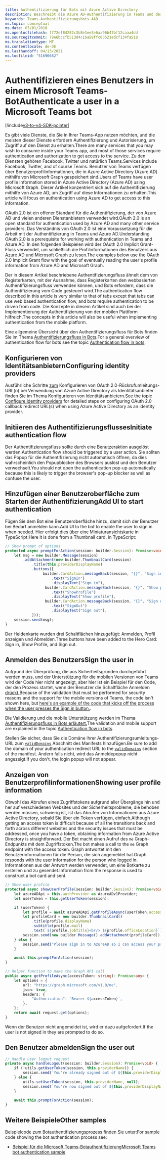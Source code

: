 ```yaml
---
title: Authentifizierung für Bots mit Azure Active Directory
description: Beschreibt die Azure AD-Authentifizierung in Teams und deren Verwendung in Ihren Bots
keywords: Teams-Authentifizierungsbots AAD
ms.topic: conceptual
ms.date: 03/01/2018
ms.openlocfilehash: f772ef84282c3b8e1ee3e6aa96b47bf12caaa4dd
ms.sourcegitcommit: 79e6bccfb513d4c16a58ffc03521edcf134fa518
ms.translationtype: MT
ms.contentlocale: de-DE
ms.lasthandoff: 04/13/2021
ms.locfileid: "51696682"
---
```

# <a name="authenticate-a-user-in-a-microsoft-teams-bot"></a><span data-ttu-id="e2a4b-104">Authentifizieren eines Benutzers in einem Microsoft Teams-Bot</span><span class="sxs-lookup"><span data-stu-id="e2a4b-104">Authenticate a user in a Microsoft Teams bot</span></span>

[!include[v3-to-v4-SDK-pointer](~/includes/v3-to-v4-pointer-bots.md)]

<span data-ttu-id="e2a4b-105">Es gibt viele Dienste, die Sie in Ihrer Teams-App nutzen möchten, und die meisten dieser Dienste erfordern Authentifizierung und Autorisierung, um Zugriff auf den Dienst zu erhalten.</span><span class="sxs-lookup"><span data-stu-id="e2a4b-105">There are many services that you may wish to consume inside your Teams app, and most of those services require authentication and authorization to get access to the service.</span></span> <span data-ttu-id="e2a4b-106">Zu den Diensten gehören Facebook, Twitter und natürlich Teams.</span><span class="sxs-lookup"><span data-stu-id="e2a4b-106">Services include Facebook, Twitter, and of course Teams.</span></span> <span data-ttu-id="e2a4b-107">Benutzer von Teams verfügen über Benutzerprofilinformationen, die in Azure Active Directory (Azure AD) mithilfe von Microsoft Graph gespeichert sind.</span><span class="sxs-lookup"><span data-stu-id="e2a4b-107">Users of Teams have user profile information stored in Azure Active Directory (Azure AD) using Microsoft Graph.</span></span> <span data-ttu-id="e2a4b-108">Dieser Artikel konzentriert sich auf die Authentifizierung mithilfe von Azure AD, um Zugriff auf diese Informationen zu erhalten.</span><span class="sxs-lookup"><span data-stu-id="e2a4b-108">This article will focus on authentication using Azure AD to get access to this information.</span></span>

<span data-ttu-id="e2a4b-109">OAuth 2.0 ist ein offener Standard für die Authentifizierung, der von Azure AD und vielen anderen Dienstanbietern verwendet wird.</span><span class="sxs-lookup"><span data-stu-id="e2a4b-109">OAuth 2.0 is an open standard for authentication used by Azure AD and many other service providers.</span></span> <span data-ttu-id="e2a4b-110">Das Verständnis von OAuth 2.0 ist eine Voraussetzung für die Arbeit mit der Authentifizierung in Teams und Azure AD.</span><span class="sxs-lookup"><span data-stu-id="e2a4b-110">Understanding OAuth 2.0 is a prerequisite for working with authentication in Teams and Azure AD.</span></span> <span data-ttu-id="e2a4b-111">In den folgenden Beispielen wird der OAuth 2.0 Implicit Grant-Fluss verwendet, um schließlich die Profilinformationen des Benutzers aus Azure AD und Microsoft Graph zu lesen.</span><span class="sxs-lookup"><span data-stu-id="e2a4b-111">The examples below use the OAuth 2.0 Implicit Grant flow with the goal of eventually reading the user's profile information from Azure AD and Microsoft Graph.</span></span>

<span data-ttu-id="e2a4b-112">Der in diesem Artikel beschriebene Authentifizierungsfluss ähnelt dem von Registerkarten, mit der Ausnahme, dass Registerkarten den webbasierten Authentifizierungsfluss verwenden können, und Bots erfordern, dass die Authentifizierung vom Code gesteuert wird.</span><span class="sxs-lookup"><span data-stu-id="e2a4b-112">The authentication flow described in this article is very similar to that of tabs except that tabs can use web based authentication flow, and bots require authentication to be driven from code.</span></span> <span data-ttu-id="e2a4b-113">Die Konzepte in diesem Artikel sind auch bei der Implementierung der Authentifizierung von der mobilen Plattform hilfreich.</span><span class="sxs-lookup"><span data-stu-id="e2a4b-113">The concepts in this article will also be useful when implementing authentication from the mobile platform.</span></span>

<span data-ttu-id="e2a4b-114">Eine allgemeine Übersicht über den Authentifizierungsfluss für Bots finden Sie im Thema [Authentifizierungsfluss in Bots](~/resources/bot-v3/bot-authentication/auth-flow-bot.md).</span><span class="sxs-lookup"><span data-stu-id="e2a4b-114">For a general overview of authentication flow for bots see the topic [Authentication flow in bots](~/resources/bot-v3/bot-authentication/auth-flow-bot.md).</span></span>

## <a name="configuring-identity-providers"></a><span data-ttu-id="e2a4b-115">Konfigurieren von Identitätsanbietern</span><span class="sxs-lookup"><span data-stu-id="e2a4b-115">Configuring identity providers</span></span>

<span data-ttu-id="e2a4b-116">Ausführliche Schritte [zum](~/concepts/authentication/configure-identity-provider.md) Konfigurieren von OAuth 2.0-Rückrufumleitungs-URL(n) bei Verwendung von Azure Active Directory als Identitätsanbieter finden Sie im Thema Konfigurieren von Identitätsanbietern.</span><span class="sxs-lookup"><span data-stu-id="e2a4b-116">See the topic [Configure identity providers](~/concepts/authentication/configure-identity-provider.md) for detailed steps on configuring OAuth 2.0 callback redirect URL(s) when using Azure Active Directory as an identity provider.</span></span>

## <a name="initiate-authentication-flow"></a><span data-ttu-id="e2a4b-117">Initiieren des Authentifizierungsflusses</span><span class="sxs-lookup"><span data-stu-id="e2a4b-117">Initiate authentication flow</span></span>

<span data-ttu-id="e2a4b-118">Der Authentifizierungsfluss sollte durch eine Benutzeraktion ausgelöst werden.</span><span class="sxs-lookup"><span data-stu-id="e2a4b-118">Authentication flow should be triggered by a user action.</span></span> <span data-ttu-id="e2a4b-119">Sie sollten das Popup für die Authentifizierung nicht automatisch öffnen, da dies wahrscheinlich den Popupblocker des Browsers auslöst und den Benutzer verwechselt.</span><span class="sxs-lookup"><span data-stu-id="e2a4b-119">You should not open the authentication pop-up automatically because this is likely to trigger the browser's pop-up blocker as well as confuse the user.</span></span>

## <a name="add-ui-to-start-authentication"></a><span data-ttu-id="e2a4b-120">Hinzufügen einer Benutzeroberfläche zum Starten der Authentifizierung</span><span class="sxs-lookup"><span data-stu-id="e2a4b-120">Add UI to start authentication</span></span>

<span data-ttu-id="e2a4b-121">Fügen Sie dem Bot eine Benutzeroberfläche hinzu, damit sich der Benutzer bei Bedarf anmelden kann.</span><span class="sxs-lookup"><span data-stu-id="e2a4b-121">Add UI to the bot to enable the user to sign in when needed.</span></span> <span data-ttu-id="e2a4b-122">Hier erfolgt dies über eine Miniaturansichtskarte in TypeScript:</span><span class="sxs-lookup"><span data-stu-id="e2a4b-122">Here it is done from a Thumbnail card, in TypeScript:</span></span>

```typescript
// Show prompt of options
protected async promptForAction(session: builder.Session): Promise<void> {
    let msg = new builder.Message(session)
        .addAttachment(new builder.ThumbnailCard(session)
            .title(this.providerDisplayName)
            .buttons([
                 builder.CardAction.messageBack(session, "{}", "Sign in")
                     .text("SignIn")
                     .displayText("Sign in"),
                  builder.CardAction.messageBack(session, "{}", "Show profile")
                     .text("ShowProfile")
                     .displayText("Show profile"),
                  builder.CardAction.messageBack(session, "{}", "Sign out")
                     .text("SignOut")
                     .displayText("Sign out"),
            ]));
    session.send(msg);
}
```

<span data-ttu-id="e2a4b-123">Der Heldenkarte wurden drei Schaltflächen hinzugefügt: Anmelden, Profil anzeigen und Abmelden.</span><span class="sxs-lookup"><span data-stu-id="e2a4b-123">Three buttons have been added to the Hero Card: Sign in, Show Profile, and Sign out.</span></span>

## <a name="sign-the-user-in"></a><span data-ttu-id="e2a4b-124">Anmelden des Benutzers</span><span class="sxs-lookup"><span data-stu-id="e2a4b-124">Sign the user in</span></span>

<span data-ttu-id="e2a4b-125">Aufgrund der Überprüfung, die aus Sicherheitsgründen durchgeführt werden muss, und der Unterstützung für die mobilen Versionen von Teams wird der Code hier nicht angezeigt, aber hier ist ein Beispiel für den Code, der den Prozess startet, wenn der Benutzer die Schaltfläche Anmelden [drückt.](https://github.com/OfficeDev/microsoft-teams-sample-auth-node/blob/e84020562d7c8b83f4a357a4a4d91298c5d2989d/src/dialogs/BaseIdentityDialog.ts#L154-L195)</span><span class="sxs-lookup"><span data-stu-id="e2a4b-125">Because of the validation that must be performed for security reasons and the support for the mobile versions of Teams, the code isn't shown here, but [here's an example of the code that kicks off the process when the user presses the Sign in button.](https://github.com/OfficeDev/microsoft-teams-sample-auth-node/blob/e84020562d7c8b83f4a357a4a4d91298c5d2989d/src/dialogs/BaseIdentityDialog.ts#L154-L195).</span></span>

<span data-ttu-id="e2a4b-126">Die Validierung und die mobile Unterstützung werden im Thema [Authentifizierungsfluss in Bots erläutert.](~/resources/bot-v3/bot-authentication/auth-flow-bot.md)</span><span class="sxs-lookup"><span data-stu-id="e2a4b-126">The validation and mobile support are explained in the topic [Authentication flow in bots](~/resources/bot-v3/bot-authentication/auth-flow-bot.md).</span></span>

<span data-ttu-id="e2a4b-127">Stellen Sie sicher, dass Sie die Domäne Ihrer Authentifizierungsumleitungs-URL zum [`validDomains`](~/resources/schema/manifest-schema.md#validdomains) Abschnitt des Manifests hinzufügen.</span><span class="sxs-lookup"><span data-stu-id="e2a4b-127">Be sure to add the domain of your authentication redirect URL to the [`validDomains`](~/resources/schema/manifest-schema.md#validdomains) section of the manifest.</span></span> <span data-ttu-id="e2a4b-128">Andern falls nicht, wird das Anmeldepopup nicht angezeigt.</span><span class="sxs-lookup"><span data-stu-id="e2a4b-128">If you don't, the login popup will not appear.</span></span>

## <a name="showing-user-profile-information"></a><span data-ttu-id="e2a4b-129">Anzeigen von Benutzerprofilinformationen</span><span class="sxs-lookup"><span data-stu-id="e2a4b-129">Showing user profile information</span></span>

<span data-ttu-id="e2a4b-130">Obwohl das Abrufen eines Zugriffstokens aufgrund aller Übergänge hin und her auf verschiedenen Websites und der Sicherheitsprobleme, die behoben werden müssen, schwierig ist, ist das Abrufen von Informationen aus Azure Active Directory, sobald Sie über ein Token verfügen, einfach.</span><span class="sxs-lookup"><span data-stu-id="e2a4b-130">Although getting an access token is difficult because of all the transitions back and forth across different websites and the security issues that must be addressed, once you have a token, obtaining information from Azure Active Directory is straightforward.</span></span> <span data-ttu-id="e2a4b-131">Der Bot macht einen Aufruf des `me` Graph-Endpunkts mit dem Zugriffstoken.</span><span class="sxs-lookup"><span data-stu-id="e2a4b-131">The bot makes a call to the `me` Graph endpoint with the access token.</span></span> <span data-ttu-id="e2a4b-132">Graph antwortet mit den Benutzerinformationen für die Person, die sich angemeldet hat.</span><span class="sxs-lookup"><span data-stu-id="e2a4b-132">Graph responds with the user information for the person who logged in.</span></span> <span data-ttu-id="e2a4b-133">Informationen aus der Antwort werden verwendet, um eine Botkarte zu erstellen und zu gesendet.</span><span class="sxs-lookup"><span data-stu-id="e2a4b-133">Information from the response is used to construct a bot card and sent.</span></span>

```typescript
// Show user profile
protected async showUserProfile(session: builder.Session): Promise<void> {
    let azureADApi = this.authProvider as AzureADv1Provider;
    let userToken = this.getUserToken(session);

    if (userToken) {
        let profile = await azureADApi.getProfileAsync(userToken.accessToken);
        let profileCard = new builder.ThumbnailCard()
            .title(profile.displayName)
            .subtitle(profile.mail)
            .text(`${profile.jobTitle}<br/> ${profile.officeLocation}`);
        session.send(new builder.Message().addAttachment(profileCard));
    } else {
        session.send("Please sign in to AzureAD so I can access your profile.");
    }

    await this.promptForAction(session);
}

// Helper function to make the Graph API call
public async getProfileAsync(accessToken: string): Promise<any> {
    let options = {
        url: "https://graph.microsoft.com/v1.0/me",
        json: true,
        headers: {
            "Authorization": `Bearer ${accessToken}`,
        },
    };
    return await request.get(options);
}
```

<span data-ttu-id="e2a4b-134">Wenn der Benutzer nicht angemeldet ist, wird er dazu aufgefordert.</span><span class="sxs-lookup"><span data-stu-id="e2a4b-134">If the user is not signed in they are prompted to do so.</span></span>

## <a name="sign-the-user-out"></a><span data-ttu-id="e2a4b-135">Den Benutzer abmelden</span><span class="sxs-lookup"><span data-stu-id="e2a4b-135">Sign the user out</span></span>

```typescript
// Handle user logout request
private async handleLogout(session: builder.Session): Promise<void> {
    if (!utils.getUserToken(session, this.providerName)) {
        session.send(`You're already signed out of ${this.providerDisplayName}.`);
    } else {
        utils.setUserToken(session, this.providerName, null);
        session.send(`You're now signed out of ${this.providerDisplayName}.`);
    }

    await this.promptForAction(session);
}
```

## <a name="other-samples"></a><span data-ttu-id="e2a4b-136">Weitere Beispiele</span><span class="sxs-lookup"><span data-stu-id="e2a4b-136">Other samples</span></span>

<span data-ttu-id="e2a4b-137">Beispielcode zum Botauthentifizierungsprozess finden Sie unter:</span><span class="sxs-lookup"><span data-stu-id="e2a4b-137">For sample code showing the bot authentication process see:</span></span>

* [<span data-ttu-id="e2a4b-138">Beispiel für die Microsoft Teams-Botauthentifizierung</span><span class="sxs-lookup"><span data-stu-id="e2a4b-138">Microsoft Teams bot authentication sample</span></span>](https://github.com/OfficeDev/microsoft-teams-sample-auth-node)
